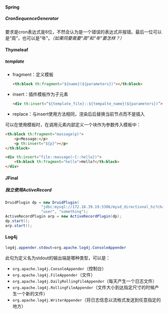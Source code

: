 #### Spring

##### CronSequenceGenerator

要求是cron表达式是6位，不然会认为是一个错误的表达式并报错。最后一位可以是“周”，也可以是“年”。*（如果同要需要“周”和“年”要怎样？）*

#### Thymeleaf

##### template

+ fragment：定义模板

  ```html
  <th:block th:fragment="${name}(${parameters})"></th:block>
  ```

+ insert：插件模板作为子元素

  ```html
  <div th:insert=“${template_file}::${tempalte_name}(${parameters})”></div>
  ```

+ replace：与insert使用方法相同，渲染后后替换当前节点而不是插入

可以在使用模板时，在调用元素内部定义一个块作为参数传入模板中：

```html
<th:block th:fragment="massage(p)">
    <p>Message:</p>
	<p th:insert="${p}"></p>
</th:block>
```

```html
<div th:insert="file::massage(~{::hello})">
	<th:block th:fragment="hello">Hello?</th:block>
</div>
```

#### JFinal

##### 独立使用ActiveRecord

```java
DruidPlugin dp = new DruidPlugin(
				"jdbc:mysql://172.18.39.19:3306/mysd_directional_hz?characterEncoding=utf8&zeroDateTimeBehavior=convertToNull&serverTimezone=GMT%2B8&useSSL=false",
				"user", "something");
ActiveRecordPlugin arp = new ActiveRecordPlugin(dp);
dp.start();
arp.start();
```

#### Log4j

```java
log4j.appender.stdout=org.apache.log4j.ConsoleAppender
```

此句为定义名为stdout的输出端是哪种类型，可以是：

+ `org.apache.log4j.ConsoleAppender`（控制台）
+ `org.apache.log4j.FileAppender`（文件）
+ `org.apache.log4j.DailyRollingFileAppender`（每天产生一个日志文件）
+ `org.apache.log4j.RollingFileAppender`（文件大小到达指定尺寸的时候产生一个新的文件）
+ `org.apache.log4j.WriterAppender`（将日志信息以流格式发送到任意指定的地方）